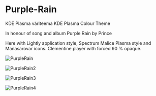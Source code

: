 # Purple-Rain
KDE Plasma väriteema
KDE Plasma Colour Theme

In honour of song and album Purple Rain by Prince

Here with Lightly application style, Spectrum Malice Plasma style and Manasarovar icons. Clementine player with forced 90 % opaque.

![PurpleRain](https://user-images.githubusercontent.com/73434605/153747895-d01e12e3-0d89-45c5-b1af-2df052345c5f.png)

![PurpleRain2](https://user-images.githubusercontent.com/73434605/153747931-0db87d95-b751-4a5d-a5a1-537989e77a47.png)

![PurpleRain3](https://user-images.githubusercontent.com/73434605/153747941-691de853-15f7-4b80-851e-e2baadc7cfef.png)

![PurpleRain4](https://user-images.githubusercontent.com/73434605/153748826-5fb23046-2482-4472-8d19-063d0751b5b2.png)
